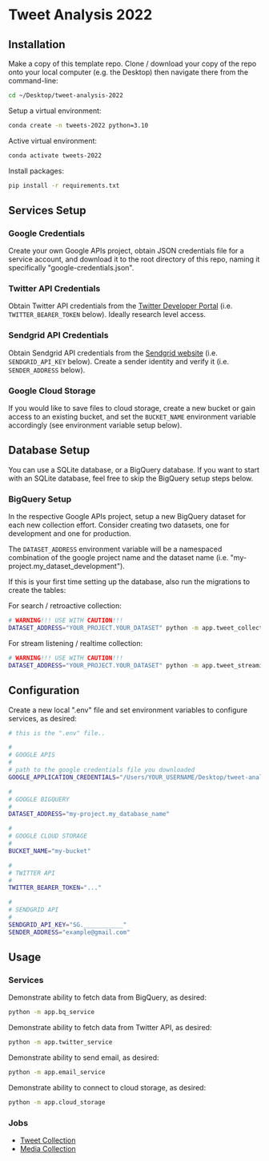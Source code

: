 # Tweet Analysis 2022


## Installation

Make a copy of this template repo. Clone / download your copy of the repo onto your local computer (e.g. the Desktop) then navigate there from the command-line:

```sh
cd ~/Desktop/tweet-analysis-2022
```

Setup a virtual environment:

```sh
conda create -n tweets-2022 python=3.10
```

Active virtual environment:

```sh
conda activate tweets-2022
```

Install packages:

```sh
pip install -r requirements.txt
```


## Services Setup

### Google Credentials

Create your own Google APIs project, obtain JSON credentials file for a service account, and download it to the root directory of this repo, naming it specifically "google-credentials.json".

### Twitter API Credentials

Obtain Twitter API credentials from the [Twitter Developer Portal](https://developer.twitter.com/en/portal/dashboard) (i.e. `TWITTER_BEARER_TOKEN` below). Ideally research level access.

### Sendgrid API Credentials

Obtain Sendgrid API credentials from the [Sendgrid website](https://sendgrid.com/) (i.e. `SENDGRID_API_KEY` below). Create a sender identity and verify it (i.e. `SENDER_ADDRESS` below).

### Google Cloud Storage

If you would like to save files to cloud storage, create a new bucket or gain access to an existing bucket, and set the `BUCKET_NAME` environment variable accordingly (see environment variable setup below).




## Database Setup

You can use a SQLite database, or a BigQuery database. If you want to start with an SQLite database, feel free to skip the BigQuery setup steps below.

### BigQuery Setup

In the respective Google APIs project, setup a new BigQuery dataset for each new collection effort. Consider creating two datasets, one for development and one for production.

The `DATASET_ADDRESS` environment variable will be a namespaced combination of the google project name and the dataset name (i.e. "my-project.my_dataset_development").

If this is your first time setting up the database, also run the migrations to create the tables:

For search / retroactive collection:

```sh
# WARNING!!! USE WITH CAUTION!!!
DATASET_ADDRESS="YOUR_PROJECT.YOUR_DATASET" python -m app.tweet_collection.bq_migrations
```

For stream listening / realtime collection:

```sh
# WARNING!!! USE WITH CAUTION!!!
DATASET_ADDRESS="YOUR_PROJECT.YOUR_DATASET" python -m app.tweet_streaming.bq_migrations
```



## Configuration

Create a new local ".env" file and set environment variables to configure services, as desired:

```sh
# this is the ".env" file..

#
# GOOGLE APIS
#
# path to the google credentials file you downloaded
GOOGLE_APPLICATION_CREDENTIALS="/Users/YOUR_USERNAME/Desktop/tweet-analysis-2022/google-credentials.json"

#
# GOOGLE BIGQUERY
#
DATASET_ADDRESS="my-project.my_database_name"

#
# GOOGLE CLOUD STORAGE
#
BUCKET_NAME="my-bucket"

#
# TWITTER API
#
TWITTER_BEARER_TOKEN="..."

#
# SENDGRID API
#
SENDGRID_API_KEY="SG.___________"
SENDER_ADDRESS="example@gmail.com"
```


















## Usage

### Services

Demonstrate ability to fetch data from BigQuery, as desired:

```sh
python -m app.bq_service
```

Demonstrate ability to fetch data from Twitter API, as desired:

```sh
python -m app.twitter_service
```

Demonstrate ability to send email, as desired:

```sh
python -m app.email_service
```

Demonstrate ability to connect to cloud storage, as desired:

```sh
python -m app.cloud_storage
```

### Jobs

  + [Tweet Collection](app/tweet_collection/README.md)
  + [Media Collection](app/media_collection/README.md)
